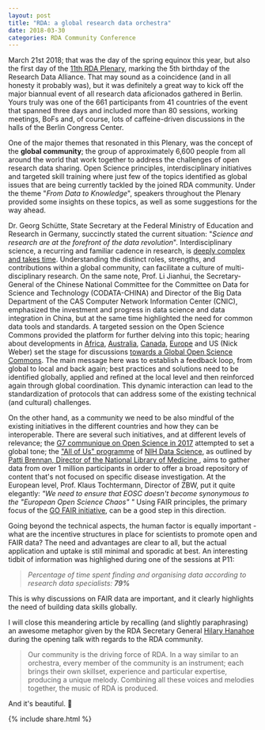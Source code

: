 ```yaml
---
layout: post
title: "RDA: a global research data orchestra"
date: 2018-03-30
categories: RDA Community Conference
---
```


March 21st 2018; that was the day of the spring equinox this year, but also the first day of the [11th RDA Plenary](https://www.rd-alliance.org/plenaries/rda-eleventh-plenary-meeting-berlin-germany), marking the 5th birthday of the Research Data Alliance. That may sound as a coincidence (and in all honesty it probably was), but it was definitely a great way to kick off the major biannual event of all research data aficionados gathered in Berlin. Yours truly was one of the 661 participants from 41 countries of the event that spanned three days and included more than 80 sessions, working meetings, BoFs and, of course, lots of caffeine-driven discussions in the halls of the Berlin Congress Center.

One of the major themes that resonated in this Plenary, was the concept of the **global community**; the group of approximately 6,600 people from all around the world that work together to address the challenges of open research data sharing. Open Science principles, interdisciplinary initiatives and targeted skill training where just few of the topics identified as global issues that are being currently tackled by the joined RDA community. Under the theme "_From Data to Knowledge_", speakers throughout the Plenary provided some insights on these topics, as well as some suggestions for the way ahead.

Dr. Georg Schütte, State Secretary at the Federal Ministry of Education and Research in Germany, succinctly stated the current situation: "_Science and research are at the forefront of the data revolution_". Interdisciplinary science, a recurring and familiar cadence in research, is [deeply complex and takes time](https://twitter.com/memartone). Understanding the distinct roles, strengths, and contributions within a global community, can facilitate a culture of multi-disciplinary research. On the same note, Prof. Li Jianhui, the Secretary-General of the Chinese National Committee for the Committee on Data for Science and Technology (CODATA-CHINA) and Director of the Big Data Department of the CAS Computer Network Information Center (CNIC), emphasized the investment and progress in data science and data integration in China, but at the same time highlighted the need for common data tools and standards. A targeted session on the Open Science Commons provided the platform for further delving into this topic; hearing about developments in [Africa](https://twitter.com/simonhodson99), [Australia](https://twitter.com/thedatabadger), [Canada](https://twitter.com/mleggott), [Europe](https://twitter.com/bmm42) and US (Nick Weber) set the stage for discussions [towards a Global Open Science Commons](https://rd-alliance.org/towards-global-open-science-commons-rda-11th-plenary-bof-meeting). The main message here was to establish a feedback loop, from global to local and back again; best practices and solutions need to be identified globally, applied and refined at the local level and then reinforced again through global coordination. This dynamic interaction can lead to the standardization of protocols that can address some of the existing technical (and cultural) challenges.

On the other hand, as a community we need to be also mindful of the existing initiatives in the different countries and how they can be interoperable. There are several such initiatives, and at different levels of relevance; the [G7 communique on Open Science in 2017](http://www.g7italy.it/en/news/the-ministerial-meeting-on-science-has-ended) attempted to set a global tone; the ["All of Us" programme](https://allofus.nih.gov/) of [NIH Data Science](https://twitter.com/NIHDataScience), as outlined by [Patti Brennan, Director of the National Library of Medicine ](https://twitter.com/NLMdirector), aims to gather data from over 1 million participants in order to offer a broad repository of content that's not focused on specific disease investigation. At the European level, Prof. Klaus Tochtermann, Director of ZBW, put it quite elegantly: _"We need to ensure that EOSC doesn't become synonymous to the "European Open Science Chaos" "_ Using FAIR principles, the primary focus of the [GO FAIR initiative](https://www.go-fair.org/), can be a good step in this direction.

Going beyond the technical aspects, the human factor is equally important - what are the incentive structures in place for scientists to promote open and FAIR data? The need and advantages are clear to all, but the actual application and uptake is still minimal and sporadic at best. An interesting tidbit of information was highlighed during one of the sessions at P11:

> _Percentage of time spent finding and organising data according to research data specialists: **79%**_

This is why discussions on FAIR data are important, and it clearly highlights the need of building data skills globally.

I will close this meandering article by recalling (and slightly paraphrasing) an awesome metaphor given by the RDA Secretary General [Hilary Hanahoe](https://twitter.com/hilaryhanahoe) during the opening talk with regards to the RDA community.

> Our community is the driving force of RDA. In a way similar to an orchestra, every member of the community is an instrument; each brings their own skillset, experience and particular expertise, producing a unique melody. Combining all these voices and melodies together, the music of RDA is produced.

And it's beautiful. 🎼

{% include  share.html %}
